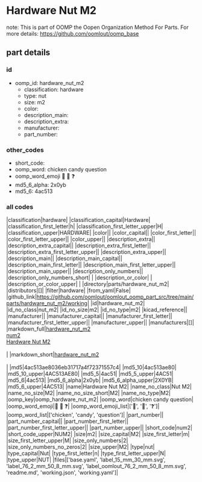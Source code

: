 # Hardware Nut M2  

note: This is part of OOMP the Oopen Organization Method For Parts. For more details: https://github.com/oomlout/oomp_base

##  part details





### id
* oomp_id: hardware_nut_m2
  * classification: hardware
  * type: nut
  * size: m2
  * color: 
  * description_main: 
  * description_extra: 
  * manufacturer: 
  * part_number: 

### other_codes
* short_code: 
* oomp_word: chicken candy question
* oomp_word_emoji :chicken: :candy: :question:
* md5_6_alpha: 2x0yb
* md5_6: 4ac513

### all codes 
|classification|hardware|
|classification_capital|Hardware|
|classification_first_letter|h|
|classification_first_letter_upper|H|
|classification_upper|HARDWARE|
|color||
|color_capital||
|color_first_letter||
|color_first_letter_upper||
|color_upper||
|description_extra||
|description_extra_capital||
|description_extra_first_letter||
|description_extra_first_letter_upper||
|description_extra_upper||
|description_main||
|description_main_capital||
|description_main_first_letter||
|description_main_first_letter_upper||
|description_main_upper||
|description_only_numbers||
|description_only_numbers_short| |
|description_or_color| |
|description_or_color_upper| |
|directory|parts/hardware_nut_m2|
|distributors|[]|
|filter|hardware|
|from_yaml|False|
|github_link|https://github.com/oomlout/oomlout_oomp_part_src/tree/main/parts/hardware_nut_m2/working|
|id|hardware_nut_m2|
|id_no_class|nut_m2|
|id_no_size|m2|
|id_no_type|m2|
|kicad_reference||
|manufacturer||
|manufacturer_capital||
|manufacturer_first_letter||
|manufacturer_first_letter_upper||
|manufacturer_upper||
|manufacturers|[]|
|markdown_full|[hardware_nut_m2](https://github.com/oomlout/oomlout_oomp_part_src/tree/main/parts/hardware_nut_m2/working)<br>[num2](https://github.com/oomlout/oomlout_oomp_part_src/tree/main/parts/hardware_nut_m2/working)<br>[Hardware Nut M2](https://github.com/oomlout/oomlout_oomp_part_src/tree/main/parts/hardware_nut_m2/working)<br><br>|
|markdown_short|[hardware_nut_m2](https://github.com/oomlout/oomlout_oomp_part_src/tree/main/parts/hardware_nut_m2/working)<br><br>|
|md5|4ac513ae8036eb31717a4f72371557c4|
|md5_10|4ac513ae80|
|md5_10_upper|4AC513AE80|
|md5_5|4ac51|
|md5_5_upper|4AC51|
|md5_6|4ac513|
|md5_6_alpha|2x0yb|
|md5_6_alpha_upper|2X0YB|
|md5_6_upper|4AC513|
|name|Hardware Nut M2|
|name_no_class|Nut M2|
|name_no_size|M2|
|name_no_size_short|M2|
|name_no_type|M2|
|oomp_key|oomp_hardware_nut_m2|
|oomp_word|chicken candy question|
|oomp_word_emoji|:chicken: :candy: :question:|
|oomp_word_emoji_list|[':chicken:', ':candy:', ':question:']|
|oomp_word_list|['chicken', 'candy', 'question']|
|part_number||
|part_number_capital||
|part_number_first_letter||
|part_number_first_letter_upper||
|part_number_upper||
|short_code|num2|
|short_code_upper|NUM2|
|size|m2|
|size_capital|M2|
|size_first_letter|m|
|size_first_letter_upper|M|
|size_only_numbers|2|
|size_only_numbers_no_zeros|2|
|size_upper|M2|
|type|nut|
|type_capital|Nut|
|type_first_letter|n|
|type_first_letter_upper|N|
|type_upper|NUT|
|files|['base.yaml', 'label_15_mm_30_mm.svg', 'label_76_2_mm_50_8_mm.svg', 'label_oomlout_76_2_mm_50_8_mm.svg', 'readme.md', 'working.json', 'working.yaml']|
